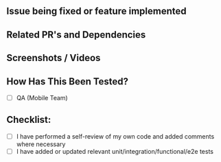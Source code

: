 <!--- Provide a general summary of your changes in the Title above, include story number -->
<!--- Remove sections that don't apply to this PR -->

## Issue being fixed or feature implemented
<!--- Why is this change required? What problem does it solve? What is the new feature? -->
<!--- Add any questions or explanations that are not in the code comments -->
<!--- List related Stories: NMA-???? -->

## Related PR's and Dependencies
<!--- Put links to other PR's here for dash-wallet, dashj, dpp, dapi-client, dashpay, etc -->

## Screenshots / Videos
<!--- Include screenshots or videos here if applicable -->

## How Has This Been Tested?
<!--- Please describe in detail how you tested your changes. -->
<!--- Include details of your testing environment, and the tests you ran to -->
<!--- see how your change affects other areas of the code, etc. -->
- [ ] QA (Mobile Team)


## Checklist:
<!--- Go over all the following points, and put an `x` in all the boxes that apply. -->
- [ ] I have performed a self-review of my own code and added comments where necessary
- [ ] I have added or updated relevant unit/integration/functional/e2e tests
